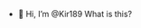 - 👋 Hi, I’m @Kir189
What is this?

<!---
Kir189/Kir189 is a ✨ special ✨ repository because its `README.md` (this file) appears on your GitHub profile.
You can click the Preview link to take a look at your changes.
--->
